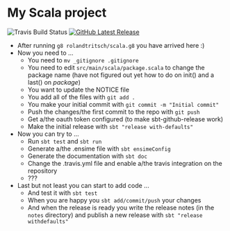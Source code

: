 # My Scala project

![Travis Build Status](https://travis-ci.org/$gh_user$/$gh_repo$.svg?branch=master)
[![GitHub Latest Release](http://img.shields.io/github/release/$gh_user$/$gh_repo$/all.svg)](https://github.com/$gh_user$/$gh_repo$/releases/latest)

* After running `g8 rolandtritsch/scala.g8` you have arrived here :)
* Now you need to ...
  * You need to `mv _gitignore .gitignore`
  * You need to edit `src/main/scala/package.scala` to change the package name (have not figured out yet how to do on init() and a last() on $package$)
  * You want to update the NOTICE file
  * You add all of the files with `git add .`
  * You make your initial commit with `git commit -m "Initial commit"`
  * Push the changes/the first commit to the repo with `git push`
  * Get a/the oauth token configured (to make sbt-github-release work)
  * Make the initial release with `sbt "release with-defaults"`
* Now you can try to ...
  * Run `sbt test` and `sbt run`
  * Generate a/the .ensime file with `sbt ensimeConfig`
  * Generate the documentation with `sbt doc`
  * Change the .travis.yml file and enable a/the travis integration on the repository
  * ???
* Last but not least you can start to add code ...
  * And test it with `sbt test`
  * When you are happy you `sbt add/commit/push` your changes
  * And when the release is ready you write the release notes (in the `notes` directory) and publish a new release with `sbt "release withdefaults"`
